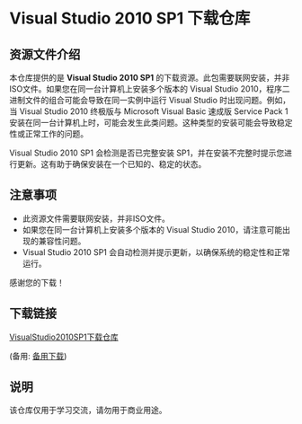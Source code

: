 # Visual Studio 2010 SP1 下载仓库

## 资源文件介绍

本仓库提供的是 **Visual Studio 2010 SP1** 的下载资源。此包需要联网安装，并非ISO文件。如果您在同一台计算机上安装多个版本的 Visual Studio 2010，程序二进制文件的组合可能会导致在同一实例中运行 Visual Studio 时出现问题。例如，当 Visual Studio 2010 终极版与 Microsoft Visual Basic 速成版 Service Pack 1 安装在同一台计算机上时，可能会发生此类问题。这种类型的安装可能会导致稳定性或正常工作的问题。

Visual Studio 2010 SP1 会检测是否已完整安装 SP1，并在安装不完整时提示您进行更新。这有助于确保安装在一个已知的、稳定的状态。

## 注意事项

- 此资源文件需要联网安装，并非ISO文件。
- 如果您在同一台计算机上安装多个版本的 Visual Studio 2010，请注意可能出现的兼容性问题。
- Visual Studio 2010 SP1 会自动检测并提示更新，以确保系统的稳定性和正常运行。

感谢您的下载！

## 下载链接
[VisualStudio2010SP1下载仓库](https://pan.quark.cn/s/8bfd04df084b) 

(备用: [备用下载](https://pan.baidu.com/s/1e1BeSi7Cdswq-Zy9sC39CQ?pwd=1234))

## 说明

该仓库仅用于学习交流，请勿用于商业用途。
